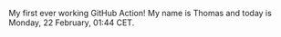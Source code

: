 My first ever working GitHub Action!
My name is Thomas and today is Monday, 22 February, 01:44 CET. 
